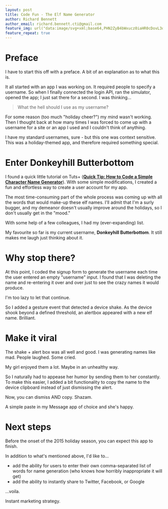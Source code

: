 ```yaml
---
layout: post
title: Code Fun - The Elf Name Generator
author: Richard Bennett
author_email: richard.bennett.cti@gmail.com
feature_img: url("data:image/svg+xml;base64,PHN2ZyB4bWxucz0iaHR0cDovL3d3dy53My5vcmcvMjAwMC9zdmciIHdpZHRoPSI4IiBoZWlnaHQ9IjgiPjxwYXRoIGQ9Ik0tMiAxMEwxMCAtMlpNMTAgNkw2IDEwWk0tMiAyTDIgLTIiIHN0cm9rZT0iI2ZmZiIgc3Ryb2tlLXdpZHRoPSI0LjciPjwvcGF0aD4KPC9zdmc+"),url("data:image/svg+xml;base64,PHN2ZyB4bWxucz0iaHR0cDovL3d3dy53My5vcmcvMjAwMC9zdmciIHdpZHRoPSIxMDAlIiBoZWlnaHQ9IjEwMCUiPgo8bGluZWFyR3JhZGllbnQgaWQ9ImciIHgyPSIxIiB5Mj0iMSI+CjxzdG9wIHN0b3AtY29sb3I9IiNmNWY1ZjUiPjwvc3RvcD4KPHN0b3Agb2Zmc2V0PSIxMDAlIiBzdG9wLWNvbG9yPSIjZWVlIj48L3N0b3A+CjwvbGluZWFyR3JhZGllbnQ+CjxyZWN0IHdpZHRoPSIxMDAlIiBoZWlnaHQ9IjEwMCUiIGZpbGw9InVybCgjZykiPjwvcmVjdD4KPC9zdmc+")
feature_repeat: true
---
```


# Preface

I have to start this off with a preface.  A bit of an explanation as to what this is.

It all started with an app I was working on.  It required people to specify a username.  So when I finally connected the login API, ran the simulator, opened the app; I just sat there for a second.  I was thinking...

> What the hell should I use as my username?

For some reason (too much "holiday cheer?") my mind wasn't working.  Then I thought back at how many times I was forced to come up with a username for a site or an app I used and I couldn't think of anything.

I have my standard usernames, sure - but this one was context sensitive.  This was a holiday-themed app, and therefore required something special.

# Enter __Donkeyhill Butterbottom__

I found a quick little tutorial on Tuts+ (__[Quick Tip: How to Code a Simple Character Name Generator](http://warpedvisions.org)__).  With some simple modifications, I created a fun and effortless way to create a user account for my app.

The most time-consuming part of the whole process was coming up with all the words that would make-up these elf names.  I'll admit that I'm a surly bugger, and my demeanor doesn't usually improve around the holidays, so I don't usually get in the "mood."

With some help of a few colleagues, I had my (ever-expanding) list.

My favourite so far is my current username, __Donkeyhill Butterbottom__.  It still makes me laugh just thinking about it.

# Why stop there?

At this point, I coded the signup form to generate the username each time the user entered an empty "username" input.  I found that I was deleting the name and re-entering it over and over just to see the crazy names it would produce.

I'm too lazy to let that continue.

So I added a gesture event that detected a device shake.  As the device shook beyond a defined threshold, an alertbox appeared with a new elf name.  Brilliant.

# Make it viral

The shake + alert box was all well and good.  I was generating names like mad.  People laughed.  Some cried.

My girl enjoyed them a lot.  Maybe in an unhealthy way.

So I naturally had to appease her humor by sending them to her constantly.  To make this easier, I added a bit functionality to copy the name to the device clipboard instead of just dismissing the alert.

Now, you can dismiss AND copy.  Shazam.

A simple paste in my Message app of choice and she's happy.

# Next steps

Before the onset of the 2015 holiday season, you can expect this app to finish.

In addition to what's mentioned above, I'd like to...

+ add the ability for users to enter their own comma-separated list of words for name generation (who knows how horribly inappropriate it will get)
+ add the ability to instantly share to Twitter, Facebook, or Google

...voila.

Instant marketing strategy.
